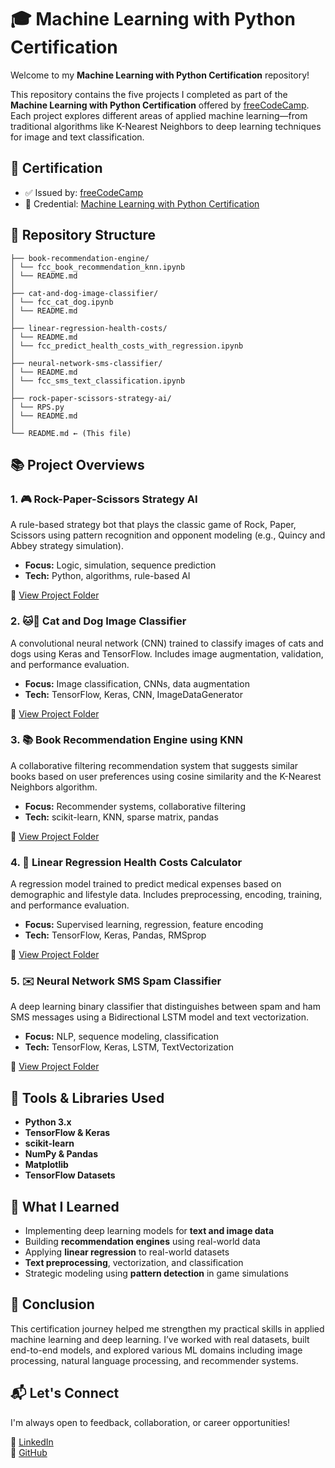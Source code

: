 # 🎓 Machine Learning with Python Certification

Welcome to my **Machine Learning with Python Certification** repository!  

This repository contains the five projects I completed as part of the **Machine Learning with Python Certification** offered by [freeCodeCamp](https://www.freecodecamp.org/learn/machine-learning-with-python/). Each project explores different areas of applied machine learning—from traditional algorithms like K-Nearest Neighbors to deep learning techniques for image and text classification.

## 🏅 Certification

- ✅ Issued by: [freeCodeCamp](https://www.freecodecamp.org/)
- 📜 Credential: [Machine Learning with Python Certification](https://www.freecodecamp.org/certification/mmbillah804/machine-learning-with-python-v7)


## 📁 Repository Structure

```
├── book-recommendation-engine/
│ └── fcc_book_recommendation_knn.ipynb
│ └── README.md
│
├── cat-and-dog-image-classifier/
│ └── fcc_cat_dog.ipynb
│ └── README.md
│
├── linear-regression-health-costs/
│ └── README.md
│ └── fcc_predict_health_costs_with_regression.ipynb
│
├── neural-network-sms-classifier/
│ └── README.md
│ └── fcc_sms_text_classification.ipynb
│
├── rock-paper-scissors-strategy-ai/
│ └── RPS.py
│ └── README.md
│
└── README.md ← (This file)
```

## 📚 Project Overviews

### 1. 🎮 Rock-Paper-Scissors Strategy AI
A rule-based strategy bot that plays the classic game of Rock, Paper, Scissors using pattern recognition and opponent modeling (e.g., Quincy and Abbey strategy simulation).

- **Focus:** Logic, simulation, sequence prediction  
- **Tech:** Python, algorithms, rule-based AI  

🔗 [View Project Folder](./rock-paper-scissors-strategy-ai)


### 2. 🐱🐶 Cat and Dog Image Classifier  
A convolutional neural network (CNN) trained to classify images of cats and dogs using Keras and TensorFlow. Includes image augmentation, validation, and performance evaluation.

- **Focus:** Image classification, CNNs, data augmentation  
- **Tech:** TensorFlow, Keras, CNN, ImageDataGenerator  

🔗 [View Project Folder](./cat-and-dog-image-classifier)


### 3. 📚 Book Recommendation Engine using KNN  
A collaborative filtering recommendation system that suggests similar books based on user preferences using cosine similarity and the K-Nearest Neighbors algorithm.

- **Focus:** Recommender systems, collaborative filtering  
- **Tech:** scikit-learn, KNN, sparse matrix, pandas  

🔗 [View Project Folder](./book-recommendation-engine)


### 4. 💸 Linear Regression Health Costs Calculator  
A regression model trained to predict medical expenses based on demographic and lifestyle data. Includes preprocessing, encoding, training, and performance evaluation.

- **Focus:** Supervised learning, regression, feature encoding  
- **Tech:** TensorFlow, Keras, Pandas, RMSprop  

🔗 [View Project Folder](./linear-regression-health-costs)


### 5. ✉️ Neural Network SMS Spam Classifier  
A deep learning binary classifier that distinguishes between spam and ham SMS messages using a Bidirectional LSTM model and text vectorization.

- **Focus:** NLP, sequence modeling, classification  
- **Tech:** TensorFlow, Keras, LSTM, TextVectorization  

🔗 [View Project Folder](./neural-network-sms-classifier)


## 🧰 Tools & Libraries Used

- **Python 3.x**
- **TensorFlow & Keras**
- **scikit-learn**
- **NumPy & Pandas**
- **Matplotlib**
- **TensorFlow Datasets**


## 🧠 What I Learned

- Implementing deep learning models for **text and image data**
- Building **recommendation engines** using real-world data
- Applying **linear regression** to real-world datasets
- **Text preprocessing**, vectorization, and classification
- Strategic modeling using **pattern detection** in game simulations

## 🏁 Conclusion

This certification journey helped me strengthen my practical skills in applied machine learning and deep learning. I’ve worked with real datasets, built end-to-end models, and explored various ML domains including image processing, natural language processing, and recommender systems.


## 📬 Let's Connect

I'm always open to feedback, collaboration, or career opportunities!

🔗 [LinkedIn](https://www.linkedin.com/in/mmbillah804/)  
🔗 [GitHub](https://github.com/mmbillah804)
